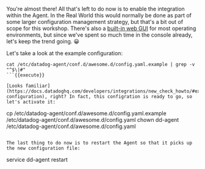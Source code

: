 You're almost there! All that's left to do now is to enable the integration within the Agent. In the Real World this would normally be done as part of some larger configuration management strategy, but that's a bit out of scope for this workshop. There's also a [built-in web GUI](https://docs.datadoghq.com/agent/?tab=agentv6#gui) for most operating environments, but since we've spent so much time in the console already, let's keep the trend going. 😀

Let's take a look at the example configuration:
```
cat /etc/datadog-agent/conf.d/awesome.d/config.yaml.example | grep -v "^$\|#"
```{{execute}}

[Looks familiar](https://docs.datadoghq.com/developers/integrations/new_check_howto/#example-configuration), right? In fact, this configration is ready to go, so let's activate it:
```
cp /etc/datadog-agent/conf.d/awesome.d/config.yaml.example /etc/datadog-agent/conf.d/awesome.d/config.yaml
chown dd-agent /etc/datadog-agent/conf.d/awesome.d/config.yaml
```{{execute}}

The last thing to do now is to restart the Agent so that it picks up the new configuration file:
```
service dd-agent restart
```{{execute}}
